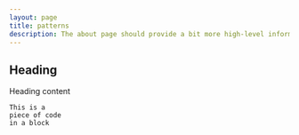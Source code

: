 ```yaml
---
layout: page
title: patterns
description: The about page should provide a bit more high-level information about the system, who's behind it, its back story, and any other info that's helpful to lay out.
---
```


## Heading
Heading content

~~~~
This is a 
piece of code 
in a block
~~~~
